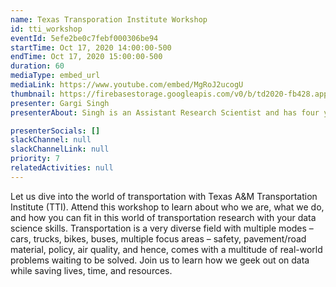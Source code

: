 ```yaml
---
name: Texas Transporation Institute Workshop
id: tti_workshop
eventId: 5efe2be0c7febf000306be94
startTime: Oct 17, 2020 14:00:00-500
endTime: Oct 17, 2020 15:00:00-500
duration: 60
mediaType: embed_url
mediaLink: https://www.youtube.com/embed/MgRoJ2ucogU
thumbnail: https://firebasestorage.googleapis.com/v0/b/td2020-fb428.appspot.com/o/Frame%202.png?alt=media&token=8a544068-8813-4e9a-a4e5-aa3be761060d
presenter: Gargi Singh
presenterAbout: Singh is an Assistant Research Scientist and has four years of experience in data analytics and transportation planning. Gargi’s role heavily involves the use of big data skills and spatial analysis to analyze and visualize travel behavior using GPS passive data and travel survey data. Her interests primarily lie in the application of passive data in the field of transportation. Her skills pertaining to data analytics, cloud computing, and spatial analysis have assisted her in this path. She has experience working in SQL, R, SparkSQL, Scala, PostGIS, Python, and AWS. Additionally, she is well versed in software pertaining to planning (ArcMap, ArcGIS Pro, QGIS, and AutoCAD) and design (InDesign, Illustrator, SketchUp).

presenterSocials: []
slackChannel: null
slackChannelLink: null
priority: 7
relatedActivities: null
---
```


Let us dive into the world of transportation with Texas A&M Transportation Institute (TTI). Attend this workshop to learn about who we are, what we do, and how you can fit in this world of transportation research with your data science skills. Transportation is a very diverse field with multiple modes – cars, trucks, bikes, buses, multiple focus areas – safety, pavement/road material, policy, air quality, and hence, comes with a multitude of real-world problems waiting to be solved. Join us to learn how we geek out on data while saving lives, time, and resources.
